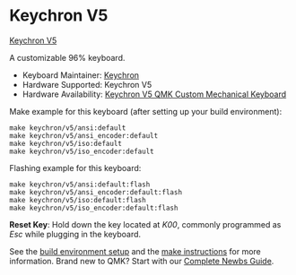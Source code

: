 # Keychron V5

[Keychron V5](https://imgur.com/PZ2RE2B)

A customizable 96% keyboard.

* Keyboard Maintainer: [Keychron](https://github.com/keychron)
* Hardware Supported: Keychron V5
* Hardware Availability: [Keychron V5 QMK Custom Mechanical Keyboard](https://www.keychron.com/products/keychron-v5-qmk-custom-mechanical-keyboard)

Make example for this keyboard (after setting up your build environment):

    make keychron/v5/ansi:default
    make keychron/v5/ansi_encoder:default
    make keychron/v5/iso:default
    make keychron/v5/iso_encoder:default

Flashing example for this keyboard:

    make keychron/v5/ansi:default:flash
    make keychron/v5/ansi_encoder:default:flash
    make keychron/v5/iso:default:flash
    make keychron/v5/iso_encoder:default:flash

**Reset Key**: Hold down the key located at *K00*, commonly programmed as *Esc* while plugging in the keyboard.

See the [build environment setup](https://docs.qmk.fm/#/getting_started_build_tools) and the [make instructions](https://docs.qmk.fm/#/getting_started_make_guide) for more information. Brand new to QMK? Start with our [Complete Newbs Guide](https://docs.qmk.fm/#/newbs).

